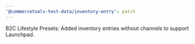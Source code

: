 ```yaml
---
'@commercetools-test-data/inventory-entry': patch
---
```


B2C Lifestyle Presets: Added inventory entries without channels to support Launchpad.
